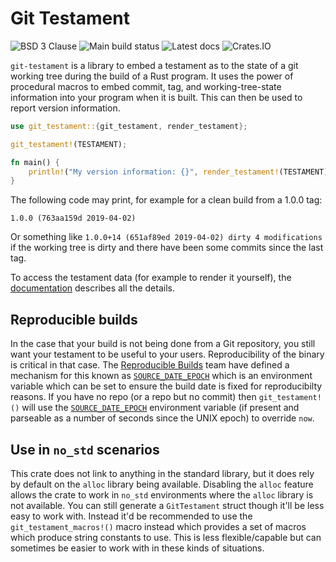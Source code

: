 # Git Testament

![BSD 3 Clause](https://img.shields.io/github/license/kinnison/git-testament.svg)
![Main build status](https://github.com/kinnison/git-testament/workflows/main/badge.svg)
![Latest docs](https://docs.rs/git-testament/badge.svg)
![Crates.IO](https://img.shields.io/crates/v/git-testament.svg)

`git-testament` is a library to embed a testament as to the state of a git
working tree during the build of a Rust program. It uses the power of procedural
macros to embed commit, tag, and working-tree-state information into your program
when it is built. This can then be used to report version information.

```rust
use git_testament::{git_testament, render_testament};

git_testament!(TESTAMENT);

fn main() {
    println!("My version information: {}", render_testament!(TESTAMENT));
}
```

The following code may print, for example for a clean build from a 1.0.0 tag:

```
1.0.0 (763aa159d 2019-04-02)
```

Or something like `1.0.0+14 (651af89ed 2019-04-02) dirty 4 modifications`
if the working tree is dirty and there have been some commits since the last
tag.

To access the testament data (for example to render it yourself), the
[documentation] describes all the details.

[documentation]: https://docs.rs/git-testament/latest/git_testament/struct.GitTestament.html

## Reproducible builds

In the case that your build is not being done from a Git repository, you still
want your testament to be useful to your users.  Reproducibility of the binary
is critical in that case.  The [Reproducible Builds][reprobuild] team have defined
a mechanism for this known as [`SOURCE_DATE_EPOCH`][sde] which is an environment
variable which can be set to ensure the build date is fixed for reproducibilty
reasons.  If you have no repo (or a repo but no commit) then `git_testament!()`
will use the [`SOURCE_DATE_EPOCH`][sde] environment variable (if present and parseable
as a number of seconds since the UNIX epoch) to override `now`.

[reprobuild]: https://reproducible-builds.org
[sde]: https://reproducible-builds.org/docs/source-date-epoch/

## Use in `no_std` scenarios

This crate does not link to anything in the standard library, but it does rely by default
on the `alloc` library being available. Disabling the `alloc` feature allows the crate to work 
in `no_std` environments where the `alloc` library is not available.
You can still generate a `GitTestament` struct though it'll be less easy to work with.
Instead it'd be recommended to use the `git_testament_macros!()` macro instead 
which provides a set of macros which produce string constants to use.
This is less flexible/capable but can sometimes be easier to work with in these kinds of situations.
